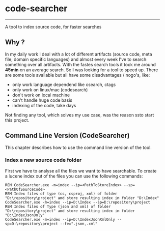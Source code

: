 # code-searcher
-------
A tool to index source code, for faster searches

## Why ?
In my daily work I deal with a lot of different artifacts (source code, meta file, domain specific languages) and almost every week I've to search something over all artifacts. With the fastes search tools it took me around **45min** on an average search. So I was looking for a tool to speed up.
There are some tools available but all have some disadvantages / nogo's, like:
* only work language dependend like csearch, ctags
* only work on linux/mac (codesearch)
* don't work on local machine
* can't handle huge code basis
* indexing of the code, take days

Not finding any tool, which solves my use case, was the reason ssto start this project. 

## Command Line Version (CodeSearcher)
This chapter describes how to use the command line version of the tool.
### Index a new source code folder
First we have to analyse all the files we want to have searchable. To create a lucene index out of the files you can use the following commands: 
```batchfile
REM CodeSearcher.exe -m=index --ip=<PathToStoreIndex> --sp=<PathOfSourceCode>
REM Index files of type (cs, csproj, xml) of folder "D:\repository\project" and store resulting index in folder "D:\Index"
CodeSearcher.exe -m=index --ip=D:\Index --sp=D:\repository\project
REM Index files of Type (json and xml) of folder "D:\repository\project" and store resulting index in folder "D:\IndexJsonOnly"
CodeSearcher.exe -m=index --ip=D:\IndexJsonXmlOnly --sp=D:\repository\project --fe=".json,.xml"
```